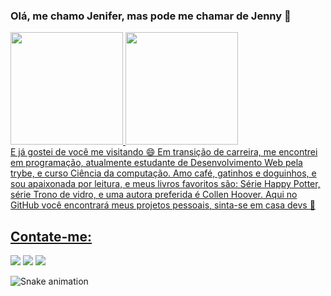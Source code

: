 ### Olá, me chamo Jenifer, mas pode me chamar de Jenny 👋
<div>
<a href="https://github.com/jenifergs">
<img height="180em" src="https://github-readme-stats.vercel.app/api/top-langs/?username=jenifergs&layout=compact&langs_count=7&theme=dracula"/>
<img height="180em" src="https://github-readme-stats.vercel.app/api?username=jenifergs&show_icons=true&theme=dracula&include_all_commits=true&count_private=true"/>
</div>
  E já gostei de você me visitando 😄
Em transição de carreira, me encontrei em programação, atualmente estudante de Desenvolvimento Web pela trybe, e curso Ciência da computação. Amo café, gatinhos e doguinhos, e sou apaixonada por leitura, e meus livros favoritos são: Série Happy Potter, série Trono de vidro, e uma autora preferida é Collen Hoover. Aqui no GitHub você encontrará meus projetos pessoais, sinta-se em casa devs 👯 

## Contate-me:
<div>
<a href="https://instagram.com/livrosdajeni" target="_blank"><img src="https://img.shields.io/badge/-Instagram-%23E4405F?style=for-the-badge&logo=instagram&logoColor=white" target="_blank"></a>
<a href = "mailto:contato.comercialjenifer@gmail.com"><img src="https://img.shields.io/badge/Gmail-D14836?style=for-the-badge&logo=gmail&logoColor=white" target="_blank"></a>
<a href="https://www.linkedin.com/in/jenifergoncalvesdev" target="_blank"><img src="https://img.shields.io/badge/-LinkedIn-%230077B5?style=for-the-badge&logo=linkedin&logoColor=white" target="_blank"></a>   
</div>
  
  ![Snake animation](https://github.com/jenifergs/jenifergs/blob/output/github-contribution-grid-snake.svg)


